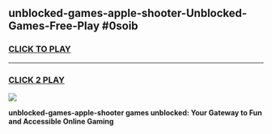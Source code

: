 
## unblocked-games-apple-shooter-Unblocked-Games-Free-Play #0soib
<h3>
<a href="https://us.freeplayer.one?title=unblocked-games-apple-shooter&ref=9M">CLICK TO PLAY</a></h3>
<hr>

<h3>
<a href="https://us.freeplayer.one?title=unblocked-games-apple-shooter&ref=9M">CLICK 2 PLAY</a>
  
</h3>

<a href="https://us.freeplayer.one?title=unblocked-games-apple-shooter&ref=9M"><img src="https://clearcache.store/games.png"></a>


**unblocked-games-apple-shooter games unblocked: Your Gateway to Fun and Accessible Online Gaming**
